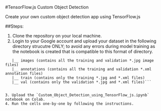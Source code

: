 #TensorFlow.js Custom Object Detection

Create your own custom object detection app using TensorFlow.js

##Steps:

1. Clone the repository on your local machine.
2. Login to your Google account and upload your dataset in the following directory strucutre ONLY; to avoid any errors during model training as the notebook is created that is compatible to this format of directory.
```TFJS-Custom-Detection
   |__ images (contains all the training and validation *.jpg image files)
   |__ annotations (contains all the training and validation *.xml annotation files)
   |__ train (contains only the training *.jpg and *.xml files)
   |__ val (contains only the validation *.jpg and *.xml files)```


3. Upload the `Custom_Object_Detection_using_TensorFlow_js.ipynb` notebook on Colab.
4. Run the cells one-by-one by following the instructions.
